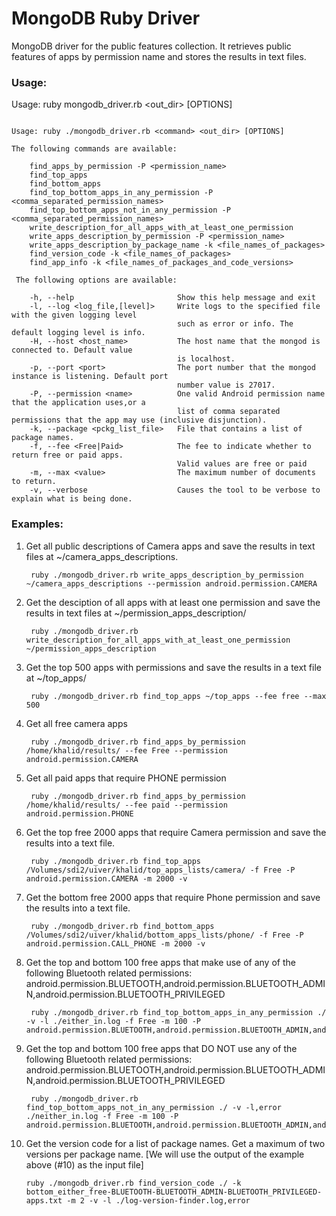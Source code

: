 # MongoDB Ruby Driver
MongoDB driver for the public features collection. It retrieves public features of apps by permission name and stores the results in text files.
### Usage:
Usage: ruby mongodb_driver.rb <command> <out_dir> [OPTIONS]


```

Usage: ruby ./mongodb_driver.rb <command> <out_dir> [OPTIONS]

The following commands are available:

    find_apps_by_permission -P <permission_name> 
    find_top_apps
    find_bottom_apps  
    find_top_bottom_apps_in_any_permission -P <comma_separated_permission_names>
    find_top_bottom_apps_not_in_any_permission -P <comma_separated_permission_names>
	write_description_for_all_apps_with_at_least_one_permission
    write_apps_description_by_permission -P <permission_name>
    write_apps_description_by_package_name -k <file_names_of_packages>
	find_version_code -k <file_names_of_packages>
    find_app_info -k <file_names_of_packages_and_code_versions>

 The following options are available:

    -h, --help                       Show this help message and exit
    -l, --log <log_file,[level]>     Write logs to the specified file with the given logging level
                                     such as error or info. The default logging level is info.
    -H, --host <host_name>           The host name that the mongod is connected to. Default value
                                     is localhost.
    -p, --port <port>                The port number that the mongod instance is listening. Default port
                                     number value is 27017.
    -P, --permission <name>          One valid Android permission name that the application uses,or a
                                     list of comma separated permissions that the app may use (inclusive disjunction).
    -k, --package <pckg_list_file>   File that contains a list of package names.
    -f, --fee <Free|Paid>            The fee to indicate whether to return free or paid apps.
                                     Valid values are free or paid
    -m, --max <value>                The maximum number of documents to return.
    -v, --verbose                    Causes the tool to be verbose to explain what is being done.

```

### Examples:

1. Get all public descriptions of Camera apps and save the results in text files at ~/camera_apps_descriptions.

        ruby ./mongodb_driver.rb write_apps_description_by_permission ~/camera_apps_descriptions --permission android.permission.CAMERA

2. Get the desciption of all apps with at least one permission and save the results in text files at ~/permission_apps_description/

        ruby ./mongodb_driver.rb write_description_for_all_apps_with_at_least_one_permission ~/permission_apps_description

3. Get the top 500 apps with permissions and save the results in a text file at ~/top_apps/

        ruby ./mongodb_driver.rb find_top_apps ~/top_apps --fee free --max 500
		
4. Get all free camera apps
    
	    ruby ./mongodb_driver.rb find_apps_by_permission /home/khalid/results/ --fee Free --permission android.permission.CAMERA

5. Get all paid apps that require PHONE permission

	    ruby ./mongodb_driver.rb find_apps_by_permission /home/khalid/results/ --fee paid --permission android.permission.PHONE

6. Get the top free 2000 apps that require Camera permission and save the results into a text file.

        ruby ./mongodb_driver.rb find_top_apps /Volumes/sdi2/uiver/khalid/top_apps_lists/camera/ -f Free -P android.permission.CAMERA -m 2000 -v

7. Get the bottom free 2000 apps that require Phone permission and save the results into a text file.
      
        ruby ./mongodb_driver.rb find_bottom_apps /Volumes/sdi2/uiver/khalid/bottom_apps_lists/phone/ -f Free -P android.permission.CALL_PHONE -m 2000 -v

8. Get the top and bottom 100 free apps that make use of any of the following Bluetooth related permissions: android.permission.BLUETOOTH,android.permission.BLUETOOTH_ADMIN,android.permission.BLUETOOTH_PRIVILEGED

        ruby ./mongodb_driver.rb find_top_bottom_apps_in_any_permission ./ -v -l ./either_in.log -f Free -m 100 -P android.permission.BLUETOOTH,android.permission.BLUETOOTH_ADMIN,android.permission.BLUETOOTH_PRIVILEGED

9. Get the top and bottom 100 free apps that DO NOT use any of the following Bluetooth related permissions: android.permission.BLUETOOTH,android.permission.BLUETOOTH_ADMIN,android.permission.BLUETOOTH_PRIVILEGED

        ruby ./mongodb_driver.rb find_top_bottom_apps_not_in_any_permission ./ -v -l,error ./neither_in.log -f Free -m 100 -P android.permission.BLUETOOTH,android.permission.BLUETOOTH_ADMIN,android.permission.BLUETOOTH_PRIVILEGED

10. Get the version code for a list of package names. Get a maximum of two versions per package name. [We will use the output of the example above (#10) as the input file]

        ruby ./mongodb_driver.rb find_version_code ./ -k bottom_either_free-BLUETOOTH-BLUETOOTH_ADMIN-BLUETOOTH_PRIVILEGED-apps.txt -m 2 -v -l ./log-version-finder.log,error
